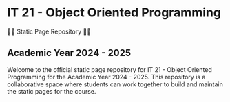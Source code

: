 # IT 21 - Object Oriented Programming
👨‍💻 Static Page Repository 👨‍💻
## Academic Year 2024 - 2025

Welcome to the official static page repository for IT 21 - Object Oriented Programming for the Academic Year 2024 - 2025. 
This repository is a collaborative space where students can work together to build and maintain the static pages for the course.
